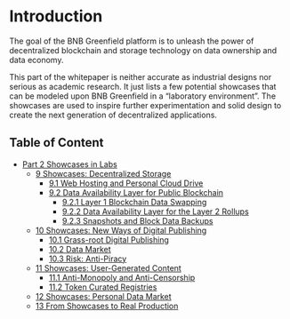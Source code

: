 # Introduction

The goal of the BNB Greenfield platform is to unleash the power of decentralized blockchain and storage technology on
data ownership and data economy.

This part of the whitepaper is neither accurate as industrial designs nor serious as academic research. It just lists a
few potential showcases that can be modeled upon BNB Greenfield in a “laboratory environment”. The showcases are used to
inspire further experimentation and solid design to create the next generation of decentralized applications.

## Table of Content

- [Part 2 Showcases in Labs](#introduction)
  - [9 Showcases: Decentralized Storage](./ch9.md#9-showcases-decentralized-storage)
    - [9.1 Web Hosting and Personal Cloud Drive](./ch9.md#91-web-hosting-and-personal-cloud-drive)
    - [9.2 Data Availability Layer for Public Blockchain](./ch9.md#92-data-availability-layer-for-public-blockchain)
      - [9.2.1 Layer 1 Blockchain Data Swapping](./ch9.md#921-layer-1-blockchain-data-swapping)
      - [9.2.2 Data Availability Layer for the Layer 2 Rollups](./ch9.md#922-data-availability-layer-for-the-layer-2-rollups)
      - [9.2.3 Snapshots and Block Data Backups](./ch9.md#923-snapshots-and-block-data-backups)
  - [10 Showcases: New Ways of Digital Publishing](./ch10.md#10-showcases-new-ways-of-digital-publishing)
    - [10.1 Grass-root Digital Publishing](./ch10.md#101-grass-root-digital-publishing)
    - [10.2 Data Market](./ch10.md#102-data-market)
    - [10.3 Risk: Anti-Piracy](./ch10.md#103-risk-anti-piracy)
  - [11 Showcases: User-Generated Content](./ch11.md#11-showcases-user-generated-content)
    - [11.1 Anti-Monopoly and Anti-Censorship](./ch11.md#111-anti-monopoly-and-anti-censorship)
    - [11.2 Token Curated Registries](./ch11.md#112-token-curated-registries)
  - [12 Showcases: Personal Data Market](./ch12.md#12-showcases-personal-data-market)
  - [13 From Showcases to Real Production](./ch13.md#13-from-showcases-to-real-production)
